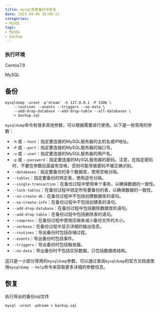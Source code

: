 ```yaml
---
title: mysql库表备份与恢复
date: 2023-09-06 16:00:11
categories:
- MySQL
tags:
- MySQL
- backup
---
```


### 执行环境

Centos7.9

MySQL

## 备份



```mysql
mysqldump -uroot -p'dream' -h 127.0.0.1 -P 3306 \
    --routines --events --triggers --no-data \
    --add-drop-database --add-drop-table --all-databases \
    > backup.sql
```

`mysqldump`命令有很多其他参数，可以根据需要进行使用。以下是一些常用的参数：

- `-h` 或 `--host`：指定要连接的MySQL服务器的主机名或IP地址。
- `-P` 或 `--port`：指定要连接的MySQL服务器的端口号。
- `-u` 或 `--user`：指定要连接的MySQL服务器的用户名。
- `-p` 或 `--password`：指定要连接的MySQL服务器的密码。注意，在指定密码时，不要在参数后面留有空格，否则可能导致密码不被正确识别。
- `--databases`：指定要备份的多个数据库，使用空格分隔。
- `--tables`：指定要备份的特定表，使用逗号分隔。
- `--single-transaction`：在备份过程中使用单个事务，以确保数据的一致性。
- `--lock-tables`：在备份过程中锁定所有要备份的表，以确保数据的一致性。
- `--no-create-db`：在备份过程中不包括创建数据库的语句。
- `--no-create-info`：在备份过程中不包括创建表的语句。
- `--add-drop-database`：在备份过程中包括删除数据库的语句。
- `--add-drop-table`：在备份过程中包括删除表的语句。
- `--compress`：在备份过程中使用压缩来减小备份文件的大小。
- `--verbose`：在备份过程中显示详细的输出信息。
- `--routines`：导出备份时包括存储过程。
- `--events`：导出备份时包括事件。
- `--triggers`：导出备份时包括触发器。
- `--no-data`：导出备份时不包括实际数据，只包括数据库结构。

这只是一小部分常用的`mysqldump`参数，可以通过查阅`mysqldump`的官方文档或使用`mysqldump --help`命令来获取更多详细的参数信息。

## 恢复

执行导出的备份sql文件

```
mysql -uroot -pdream < backup.sql
```

